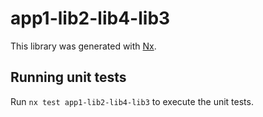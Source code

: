 # app1-lib2-lib4-lib3

This library was generated with [Nx](https://nx.dev).

## Running unit tests

Run `nx test app1-lib2-lib4-lib3` to execute the unit tests.
